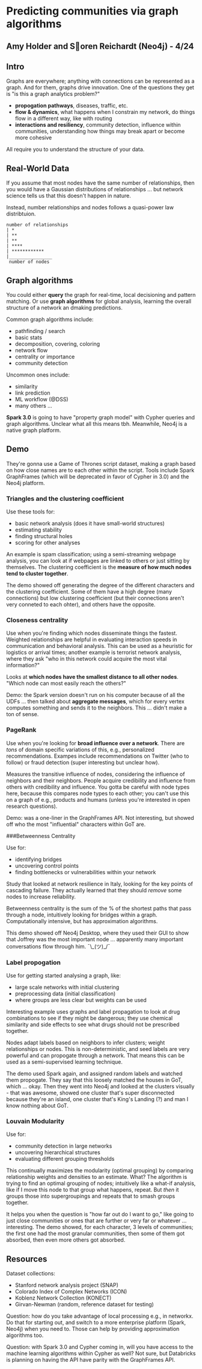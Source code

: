 # Predicting communities via graph algorithms
## Amy Holder and Soren Reichardt (Neo4j) - 4/24

## Intro
Graphs are everywhere; anything with connections can be represented as a graph. And for them, graphs drive innovation. One of the questions they get is "is this a graph analytics problem?"

 * **propogation pathways**, diseases, traffic, etc.
 * **flow & dynamics**, what happens when I constrain my network, do things flow in a different way, like with routing
 * **interactions and resiliency**, community detection, influence within communities, understanding how things may break apart or become more cohesive

All require you to understand the structure of your data.

## Real-World Data
If you assume that most nodes have the same number of relationships, then you would have a Gaussian distributions of relationships ... but network science tells us that this doesn't happen in nature.

Instead, number relationships and nodes follows a quasi-power law distribtuion.

```
number of relationships
| *
| **
| **
| ****
| ************
|________________
 number of nodes
```

## Graph algorithms
You could either **query** the graph for real-time, local decisioning and pattern matching. Or use **graph algorithms** for global analysis, learning the overall structure of a network an dmaking predictions.

Common graph algorithms include:

 * pathfinding / search
 * basic stats
 * decomposition, covering, coloring
 * network flow
 * centrality or importance
 * community detection

Uncommon ones include:

 * similarity
 * link prediction
 * ML workflow (@DSS)
 * many others ... 

**Spark 3.0** is going to have "property graph model" with Cypher queries and graph algorithms. Unclear what all this means tbh. Meanwhile, Neo4j is a native graph platform.

## Demo
They're gonna use a Game of Thrones script dataset, making a graph based on how close names are to each other within the script. Tools include Spark GraphFrames (which will be deprecated in favor of Cypher in 3.0) and the Neo4j platform.

### Triangles and the clustering coefficient
Use these tools for:

 * basic network analysis (does it have small-world structures)
 * estimating stability
 * finding structural holes
 * scoring for other analyses

An example is spam classification; using a semi-streaming webpage analysis, you can look at if webpages are linked to others or just sitting by themselves. The clustering coefficient is the **measure of how much nodes tend to cluster together**.

The demo showed off generating the degree of the different characters and the clustering coefficient. Some of them have a high degree (many connections) but low clustering coefficient (but their connections aren't very conneted to each ohter), and others have the opposite.

### Closeness centrality
Use when you're finding which nodes disseminate things the fastest. Weighted relationships are helpful in evaluating interaction speeds in communication and behavioral analysis. This can be used as a heuristic for logistics or arrival times; another example is terrorist network analysis, where they ask "who in this network could acquire the most vital information?"

Looks at **which nodes have the smallest distance to all other nodes**. "Which node can most easily reach the others?"

Demo: the Spark version doesn't run on his computer because of all the UDFs ... then talked about **aggregate messages**, which for every vertex computes something and sends it to the neighbors. This ... didn't make a ton of sense.

### PageRank
Use when you're looking for **broad influence over a network**. There are *tons* of domain specific variations of this, e.g., personalized recommendations. Exampes include recommendations on Twitter (who to follow) or fraud detection (super interesting but unclear how). 

Measures the transitive influence of nodes, considering the influence of neighbors and their neighbors. People acquire credibility and influence from others with credibility and influence. You gotta be careful with node types here, because this compares node types to each other; you can't use this on a graph of e.g., products and humans (unless you're interested in open research questions).

Demo: was a one-liner in the GraphFrames API. Not interesting, but showed off who the most "influential" characters within GoT are. 

###Betweenness Centrality

 Use for:

* identifying bridges
* uncovering control points
* finding bottlenecks or vulnerabilities within your network

Study that looked at network resilience in Italy, looking for the key points of cascading failure. They actually learned that they should *remove* some nodes to increase reliability.

Betweenness centrality is the sum of the % of the shortest paths that pass through a node, intuitively looking for bridges within a graph. Computationally intensive, but has approximation algorithms.

This demo showed off Neo4j Desktop, where they used their GUI to show that Joffrey was the most important node … apparently many important conversations flow through him. ¯\\\_(ツ)_/¯ 

### Label propogation

Use for getting started analysing a graph, like:

* large scale networks with initial clustering
* preprocessing data (initial classification)
* where groups are less clear but weights can be used

Interesting example uses graphs and label propagation to look at drug combinations to see if they might be dangerous; they use chemical similarity and side effects to see what drugs should not be prescribed together.

Nodes adapt labels based on neighbors to infer clusters; weight relationships or nodes. This is non-deterministic, and seed labels are very powerful and can propogate through a network. That means this can be used as a semi-supervised learning technique.

The demo used Spark again, and assigned random labels and watched them propogate. They say that this loosely matched the houses in GoT, which … okay. Then they went into Neo4j and looked at the clusters visually - that was awesome, showed one cluster that's super disconnected because they're an island, one cluster that's King's Landing (?) and man I know nothing about GoT.

### Louvain Modularity

Use for:

* community detection in large networks
* uncovering hierarchical structures
* evaluating different grouping thresholds

This continually maximizes the modularity (optimal grouping) by comparing relationship weights and densities to an estimate. What? The algorithm is trying to find an optimal grouping of nodes; intuitively like a what-if analysis, like if I move this node to that group what happens, repeat. But *then* it groups those into supergroupings and repeats that to smash groups together. 

It helps you when the question is "how far out do I want to go," like going to just close communities or ones that are further or very far or whatever … interesting. The demo showed, for each character, 3 levels of communities; the first one had the most granular communities, then some of them got absorbed, then even more others got absorbed.

## Resources

Dataset collections:

* Stanford network analysis project (SNAP)
* Colorado Index of Complex Networks (ICON)
* Koblenz Network Collection (KONECT)
* Girvan-Newman (random, reference dataset for testing)

Question: how do you take advantage of local processing e.g., in networkx. Do that for starting out, and switch to a more enterprise platform (Spark, Neo4j) when you need to. Those can help by providing approximation algorithms too.

Question: with Spark 3.0 and Cypher coming in, will you have access to the machine learning algorithms within Cypher as well? Not sure, but Databricks is planning on having the API have parity with the GraphFrames API.

